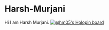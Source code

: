 # Harsh-Murjani
Hi I am Harsh Murjani.
[![@hm05's Holopin board](https://holopin.io/api/user/board?user=hm05)](https://holopin.io/@hm05)
